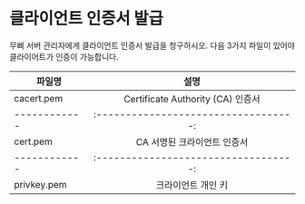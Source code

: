 # 클라이언트 인증서 발급

무삐 서버 관리자에게 클라이언트 인증서 발급을 청구하시오. 다음 3가지 파일이 있어야 클라이어트가 인증이 가능합니다.

| 파일명 |  설명  |
|-------|:-------:|
| cacert.pem | Certificate Authority (CA) 인증서 |
|------------|:----------------------------------:|
| cert.pem   | CA 서명된 크라이언트 인증서           |
|------------|:----------------------------------:|
| privkey.pem | 크라이언트 개인 키 |




